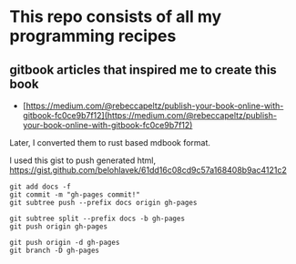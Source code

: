 # This repo consists of all my programming recipes

## gitbook articles that inspired me to create this book

* [https://medium.com/@rebeccapeltz/publish-your-book-online-with-gitbook-fc0ce9b7f12](https://medium.com/@rebeccapeltz/publish-your-book-online-with-gitbook-fc0ce9b7f12)

Later, I converted them to rust based mdbook format.

I used this gist to push generated html,
<https://gist.github.com/belohlavek/61dd16c08cd9c57a168408b9ac4121c2>

```
git add docs -f
git commit -m "gh-pages commit!"
git subtree push --prefix docs origin gh-pages
```  


```
git subtree split --prefix docs -b gh-pages
git push origin gh-pages
```

```
git push origin -d gh-pages
git branch -D gh-pages 
```
